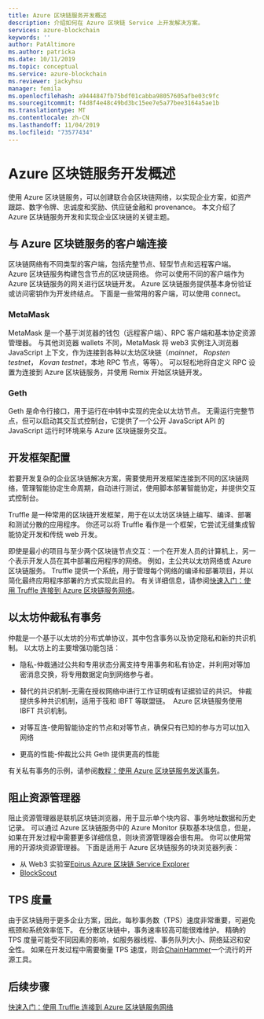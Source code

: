 ```yaml
---
title: Azure 区块链服务开发概述
description: 介绍如何在 Azure 区块链 Service 上开发解决方案。
services: azure-blockchain
keywords: ''
author: PatAltimore
ms.author: patricka
ms.date: 10/11/2019
ms.topic: conceptual
ms.service: azure-blockchain
ms.reviewer: jackyhsu
manager: femila
ms.openlocfilehash: a9444847fb75bdf01cabba98057605afbe03c9fc
ms.sourcegitcommit: f4d8f4e48c49bd3bc15ee7e5a77bee3164a5ae1b
ms.translationtype: MT
ms.contentlocale: zh-CN
ms.lasthandoff: 11/04/2019
ms.locfileid: "73577434"
---
```

# <a name="azure-blockchain-service-development-overview"></a>Azure 区块链服务开发概述

使用 Azure 区块链服务，可以创建联合会区块链网络，以实现企业方案，如资产跟踪、数字令牌、忠诚度和奖励、供应链金融和 provenance。 本文介绍了 Azure 区块链服务开发和实现企业区块链的关键主题。

## <a name="client-connection-to-azure-blockchain-service"></a>与 Azure 区块链服务的客户端连接

区块链网络有不同类型的客户端，包括完整节点、轻型节点和远程客户端。 Azure 区块链服务构建包含节点的区块链网络。 你可以使用不同的客户端作为 Azure 区块链服务的网关进行区块链开发。 Azure 区块链服务提供基本身份验证或访问密钥作为开发终结点。 下面是一些常用的客户端，可以使用 connect。

### <a name="metamask"></a>MetaMask

MetaMask 是一个基于浏览器的钱包（远程客户端）、RPC 客户端和基本协定资源管理器。 与其他浏览器 wallets 不同，MetaMask 将 web3 实例注入浏览器 JavaScript 上下文，作为连接到各种以太坊区块链（*mainnet*， *Ropsten testnet*， *Kovan testnet*，本地 RPC 节点，等等）。 可以轻松地将自定义 RPC 设置为连接到 Azure 区块链服务，并使用 Remix 开始区块链开发。

### <a name="geth"></a>Geth

Geth 是命令行接口，用于运行在中转中实现的完全以太坊节点。 无需运行完整节点，但可以启动其交互式控制台，它提供了一个公开 JavaScript API 的 JavaScript 运行时环境来与 Azure 区块链服务交互。

## <a name="development-framework-configuration"></a>开发框架配置

若要开发复杂的企业区块链解决方案，需要使用开发框架连接到不同的区块链网络，管理智能协定生命周期，自动进行测试，使用脚本部署智能协定，并提供交互式控制台。

Truffle 是一种常用的区块链开发框架，用于在以太坊区块链上编写、编译、部署和测试分散的应用程序。 你还可以将 Truffle 看作是一个框架，它尝试无缝集成智能协定开发和传统 web 开发。

即使是最小的项目与至少两个区块链节点交互：一个在开发人员的计算机上，另一个表示开发人员在其中部署应用程序的网络。 例如，主公共以太坊网络或 Azure 区块链服务。 Truffle 提供一个系统，用于管理每个网络的编译和部署项目，并以简化最终应用程序部署的方式实现此目的。 有关详细信息，请参阅[快速入门：使用 Truffle 连接到 Azure 区块链服务网络](connect-truffle.md)。

## <a name="ethereum-quorum-private-transaction"></a>以太坊仲裁私有事务

仲裁是一个基于以太坊的分布式单协议，其中包含事务以及协定隐私和新的共识机制。 以太坊上的主要增强功能包括：

* 隐私-仲裁通过公共和专用状态分离支持专用事务和私有协定，并利用对等加密消息交换，将专用数据定向到网络参与者。
* 替代的共识机制-无需在授权网络中进行工作证明或有证据验证的共识。 仲裁提供多种共识机制，适用于筏和 IBFT 等联盟链。  Azure 区块链服务使用 IBFT 共识机制。

* 对等互连-使用智能协定的节点和对等节点，确保只有已知的参与方可以加入网络
* 更高的性能-仲裁比公共 Geth 提供更高的性能

有关私有事务的示例，请参阅[教程：使用 Azure 区块链服务发送事务](send-transaction.md)。

## <a name="block-explorers"></a>阻止资源管理器

阻止资源管理器是联机区块链浏览器，用于显示单个块内容、事务地址数据和历史记录。 可以通过 Azure 区块链服务中的 Azure Monitor 获取基本块信息，但是，如果在开发过程中需要更多详细信息，则块资源管理器会很有用。  你可以使用常用的开源块资源管理器。 下面是适用于 Azure 区块链服务的块浏览器列表：

* 从 Web3 实验室[Epirus Azure 区块链 Service Explorer](https://azuremarketplace.microsoft.com/marketplace/apps/blk-technologies.azure-blockchain-explorer-template?tab=Overview)
* [BlockScout](https://github.com/Azure-Samples/blockchain/blob/master/ledger/template/ethereum-on-azure/technology-samples/blockscout/README.md)

## <a name="tps-measurement"></a>TPS 度量

由于区块链用于更多企业方案，因此，每秒事务数（TPS）速度非常重要，可避免瓶颈和系统效率低下。 在分散区块链中，事务速率较高可能很难维护。 精确的 TPS 度量可能受不同因素的影响，如服务器线程、事务队列大小、网络延迟和安全性。 如果在开发过程中需要衡量 TPS 速度，则会[ChainHammer](https://github.com/drandreaskrueger/chainhammer)一个流行的开源工具。

## <a name="next-steps"></a>后续步骤

[快速入门：使用 Truffle 连接到 Azure 区块链服务网络](connect-truffle.md)

